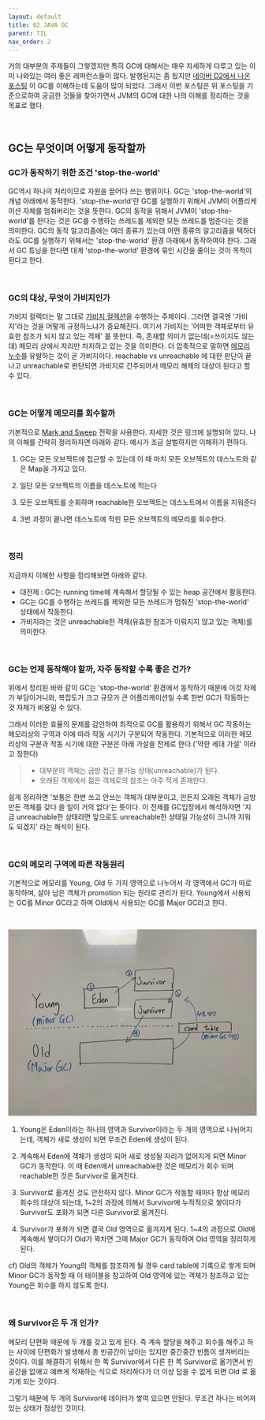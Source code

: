 ```yaml
---
layout: default
title: 02 JAVA GC
parent: TIL
nav_order: 2
---
```


거의 대부분의 주제들이 그렇겠지만 특히 GC에 대해서는 매우 자세하게 다루고 있는 이미 나와있는 여러 좋은 레퍼런스들이 많다.
발행된지는 좀 됬지만 [네이버 D2에서 나온 포스팅](https://d2.naver.com/helloworld/1329) 이 GC를 이해하는데 도움이 많이 되었다.
그래서 이번 포스팅은 위 포스팅을 기준으로하여 궁금한 것들을 찾아가면서 JVM의 GC에 대한 나의 이해를 정리하는 것을 목표로 했다.

<br>

## GC는 무엇이며 어떻게 동작할까

### GC가 동작하기 위한 조건 'stop-the-world'
GC역시 하나의 처리이므로 자원을 끌어다 쓰는 행위이다. GC는 'stop-the-world'의 개념 아래에서 동작한다. 'stop-the-world'란 GC를 실행하기 위해서 JVM이 어플리케이션 자체를 멈춰버리는 것을 뜻한다.
GC의 동작을 위해서 JVM이 'stop-the-world'를 한다는 것은 GC를 수행하는 쓰레드를 제외한 모든 쓰레드를 멈춘다는 것을 의미한다.
GC의 동작 알고리즘에는 여러 종류가 있는데 어떤 종류의 알고리즘을 택하더라도 GC를 실행하기 위해서는 'stop-the-world' 환경 아래에서 동작하여야 한다.
그래서 GC 튜닝을 한다면 대게 'stop-the-world' 환경에 묶인 시간을 줄이는 것이 목적이 된다고 한다.

<br>

### GC의 대상, 무엇이 가비지인가
가비지 컬렉터는 말 그대로 [가비지 컬렉션](https://ko.wikipedia.org/wiki/%EC%93%B0%EB%A0%88%EA%B8%B0_%EC%88%98%EC%A7%91_(%EC%BB%B4%ED%93%A8%ED%84%B0_%EA%B3%BC%ED%95%99))을 수행하는 주체이다.
그러면 결국엔 '가비지'라는 것을 어떻게 규정하느냐가 중요해진다. 여기서 가비지는 '어떠한 객체로부터 유효한 참조가 되지 않고 있는 객체' 를 뜻한다.
즉, 존재할 의미가 없는데(=쓰이지도 않는데) 메모리 상에서 자리만 차지하고 있는 것을 의미한다. 더 압축적으로 말하면 [메모리 누수](https://ko.wikipedia.org/wiki/%EB%A9%94%EB%AA%A8%EB%A6%AC_%EB%88%84%EC%88%98)를 유발하는 것이 곧 가비지이다.
reachable vs unreachable 에 대한 판단이 끝나고 unreachable로 판단되면 가비지로 간주되어서 메모리 해제의 대상이 된다고 할 수 있다.

<br>

### GC는 어떻게 메모리를 회수할까
기본적으로 [Mark and Sweep](https://nobilitycat.tistory.com/entry/Mark-and-Sweep) 전략을 사용한다.
자세한 것은 링크에 설명되어 있다. 나의 이해를 간략히 정리하자면 아래와 같다. 예시가 조금 살벌하지만 이해하기 편하다.

1) GC는 모든 오브젝트에 접근할 수 있는데 이 때 마치 모든 오브젝트의 데스노트와 같은 Map을 가지고 있다.

2) 일단 모든 오브젝트의 이름을 데스노트에 적는다

3) 모든 오브젝트를 순회하며 reachable한 오브젝트는 데스노트에서 이름을 지워준다

4) 3번 과정이 끝나면 데스노트에 적힌 모든 오브젝트의 메모리를 회수한다.

<br>

### 정리
지금까지 이해한 사항을 정리해보면 아래와 같다.
* 대전제 : GC는 running time에 계속해서 할당될 수 있는 heap 공간에서 활동한다.
* GC는 GC를 수행하는 쓰레드를 제외한 모든 쓰레드가 멈춰진 'stop-the-world' 상태에서 작동한다.
* 가비지라는 것은 unreachable한 객체(유효한 참조가 이뤄지지 않고 있는 객체)를 의미한다.

<br>

### GC는 언제 동작해야 할까, 자주 동작할 수록 좋은 건가?
위에서 정리된 바와 같이 GC는 'stop-the-world' 환경에서 동작하기 때문에 이것 자체가 부담이거니와,
복잡도가 크고 규모가 큰 어플리케이션일 수록 한번 GC가 작동하는 것 자체가 비용일 수 있다.

그래서 이러한 효율의 문제를 감안하여 최적으로 GC를 활용하기 위해서 GC 작동하는 메모리상의 구역과
이에 따라 작동 시기가 구분되어 작동한다. 기본적으로 이러한 메모리상의 구분과 작동 시기에 대한 구분은
아래 가설을 전제로 한다.('약한 세대 가설' 이라고 칭한다)

> * 대부분의 객체는 금방 접근 불가능 상태(unreachable)가 된다.
> * 오래된 객체에서 젊은 객체로의 참조는 아주 적게 존재한다.

쉽게 정리하면 '보통은 한번 쓰고 안쓰는 객체가 대부분이고, 만든지 오래된 객체가 금방 만든 객체를 갖다 쓸 일이 거의 없다'는 뜻이다.
이 전제를 GC입장에서 해석하자면 '지금 unreachable한 상태라면 앞으로도 unreachable한 상태일 가능성이 크니까 지워도 되겠지' 라는 해석이 된다.

<br>

### GC의 메모리 구역에 따른 작동원리
기본적으로 메모리를 Young, Old 두 가지 영역으로 나누어서 각 영역에서 GC가 따로 동작하며, 살아 남은 객체가 promotion 되는 원리로 관리가 된다.
Young에서 사용되는 GC를 Minor GC라고 하며 Old에서 사용되는 GC를 Major GC라고 한다.

<br>

![](/images/gc-area.jpeg)

1) Young은 Eden이라는 하나의 영역과 Survivor이라는 두 개의 영역으로 나뉘어지는데, 객체가 새로 생성이 되면 무조건 Eden에 생성이 된다.

2) 계속해서 Eden에 객체가 생성이 되어 새로 생성될 자리가 없어지게 되면 Minor GC가 동작한다. 이 때 Eden에서 unreachable한 것은 메모리가 회수 되며 reachable한 것은 Survivor로 옮겨진다.

3) Survivor로 옮겨진 것도 안전하지 않다. Minor GC가 작동할 때마다 항상 메모리 회수의 대상이 되는데, 1~2의 과정에 의해서 Survivor에 누적적으로 쌓이다가 Survivor도 포화가 되면 다른 Survivor로 옮겨진다.

4) Survivor가 포화가 되면 결국 Old 영역으로 옮겨지게 된다. 1~4의 과정으로 Old에 계속해서 쌓이다가 Old가 꽉차면 그때 Major GC가 동작하여 Old 영역을 정리하게 된다.

cf) Old의 객체가 Young의 객체를 참조하게 될 경우 card table에 기록으로 쌓게 되며 Minor GC가 동작할 때 이 테이블을 참고하여 Old 영역에 있는 객체가 참조하고 있는 Young은 회수를 하지 않도록 한다.

<br>

### 왜 Survivor은 두 개 인가?
메모리 단편화 때문에 두 개를 갖고 있게 된다. 즉 계속 할당을 해주고 회수를 해주고 하는 사이에 단편화가 발생해서 총 빈공간이 남아는 있지만 중간중간 빈틈이 생겨버리는 것이다.
이를 해결하기 위해서 한 쪽 Survivor에서 다른 한 쪽 Survivor로 옮기면서 빈공간을 없애고 예쁘게 적재하는 식으로 처리하다가 더 이상 담을 수 없게 되면 Old 로 옮기게 되는 것이다.

그렇기 때문에 두 개의 Survivor에 데이터가 쌓여 있으면 안된다. 무조건 하나는 비어져 있는 상태가 정상인 것이다.

